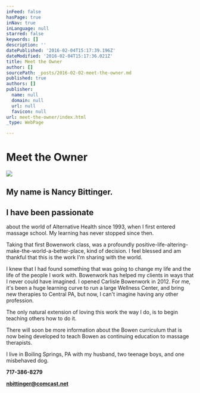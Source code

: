 ```yaml
---
inFeed: false
hasPage: true
inNav: true
inLanguage: null
starred: false
keywords: []
description: ''
datePublished: '2016-02-04T15:17:39.196Z'
dateModified: '2016-02-04T15:17:36.021Z'
title: Meet the Owner
author: []
sourcePath: _posts/2016-02-02-meet-the-owner.md
published: true
authors: []
publisher:
  name: null
  domain: null
  url: null
  favicon: null
url: meet-the-owner/index.html
_type: WebPage

---
```

# Meet the Owner
![](https://the-grid-user-content.s3-us-west-2.amazonaws.com/a0fe081b-602c-486f-be54-017abfe901e7.jpg)

## My name is Nancy Bittinger.

## I have been passionate
about the world of Alternative Health since 1993, when I first entered massage
school. My learning has never stopped since then.

Taking that first Bowenwork class, was a profoundly positive-life-altering-make-the-world-a-better-place, kind of decision. I feel blessed and am thankful that this is the work I'm sharing with the world.

I knew that I had found something that was
going to change my life and the life of the people I work with. Bowenwork has
helped my clients in ways that I never could have imagined. I opened Carlisle
Bowenwork in 2012\. For me, it's been a huge learning curve to run a large
Wellness Center, and bring new therapies to Central PA, but now, I can't
imagine having any other profession.

The only
natural extension of loving this work the way I do, is to begin teaching others
how to do it. 

There will
soon be more information about the Bowen curriculum that is now being developed
to teach Bowen as continuing education to massage therapists.

I live in
Boiling Springs, PA with my husband, two teenage boys, and one misbehaved dog.

**717-386-8279**

**nbittinger@comcast.net**